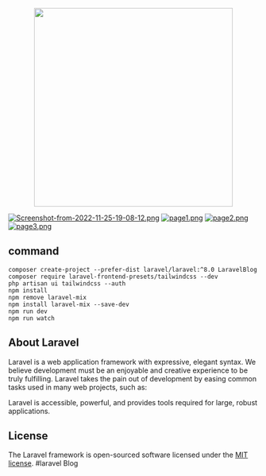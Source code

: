 <p align="center"><a href="https://laravel.com" target="_blank"><img src="https://raw.githubusercontent.com/laravel/art/master/logo-lockup/5%20SVG/2%20CMYK/1%20Full%20Color/laravel-logolockup-cmyk-red.svg" width="400"></a></p>

[![Screenshot-from-2022-11-25-19-08-12.png](https://i.postimg.cc/vH1Lh6tF/Screenshot-from-2022-11-25-19-08-12.png)](https://postimg.cc/fJN9TyPB)
[![page1.png](https://i.postimg.cc/5t3hnv9S/page1.png)](https://postimg.cc/d7hN0hyh)
[![page2.png](https://i.postimg.cc/yxvhG1g5/page2.png)](https://postimg.cc/YLLmGwxf)
[![page3.png](https://i.postimg.cc/Fsz0RQJr/page3.png)](https://postimg.cc/2Vp1cMwM)


## command

`composer create-project --prefer-dist laravel/laravel:^8.0 LaravelBlog` <br>
`composer require laravel-frontend-presets/tailwindcss --dev` <br>
`php artisan ui tailwindcss --auth` <br>
`npm install` <br>
`npm remove laravel-mix` <br>
`npm install laravel-mix --save-dev` <br>
`npm run dev` <br>
`npm run watch` <br>

## About Laravel

Laravel is a web application framework with expressive, elegant syntax. We believe development must be an enjoyable and creative experience to be truly fulfilling. Laravel takes the pain out of development by easing common tasks used in many web projects, such as:

Laravel is accessible, powerful, and provides tools required for large, robust applications.

## License

The Laravel framework is open-sourced software licensed under the [MIT license](https://opensource.org/licenses/MIT).
#laravel Blog

